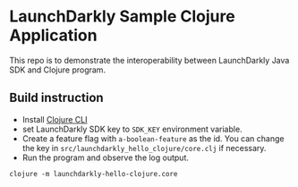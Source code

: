 # LaunchDarkly Sample Clojure Application

This repo is to demonstrate the interoperability between LaunchDarkly Java SDK and Clojure program.

## Build instruction
- Install [Clojure CLI](https://clojure.org/guides/getting_started)
- set LaunchDarkly SDK key to `SDK_KEY` environment variable.
- Create a feature flag with `a-boolean-feature` as the id. You can change the key in `src/launchdarkly_hello_clojure/core.clj` if necessary.
- Run the program and observe the log output.

```clojure
clojure -m launchdarkly-hello-clojure.core
```



